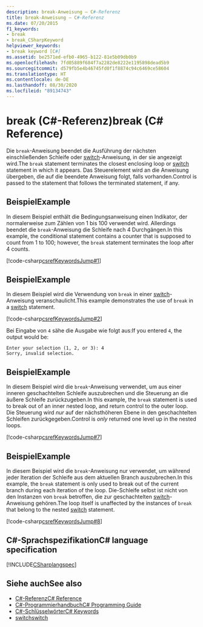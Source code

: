 ```yaml
---
description: break-Anweisung – C#-Referenz
title: break-Anweisung – C#-Referenz
ms.date: 07/20/2015
f1_keywords:
- break
- break_CSharpKeyword
helpviewer_keywords:
- break keyword [C#]
ms.assetid: be2571ed-efb0-4965-b122-81e5b09db0b9
ms.openlocfilehash: 7fd05889f684f7a2282de8222e1195898dead5b9
ms.sourcegitcommit: d579fb5e4b46745fd0f1f8874c94c6469ce58604
ms.translationtype: HT
ms.contentlocale: de-DE
ms.lasthandoff: 08/30/2020
ms.locfileid: "89134743"
---
```

# <a name="break-c-reference"></a><span data-ttu-id="b2e04-103">break (C#-Referenz)</span><span class="sxs-lookup"><span data-stu-id="b2e04-103">break (C# Reference)</span></span>

<span data-ttu-id="b2e04-104">Die `break`-Anweisung beendet die Ausführung der nächsten einschließenden Schleife oder [switch](./switch.md)-Anweisung, in der sie angezeigt wird.</span><span class="sxs-lookup"><span data-stu-id="b2e04-104">The `break` statement terminates the closest enclosing loop or [switch](./switch.md) statement in which it appears.</span></span> <span data-ttu-id="b2e04-105">Das Steuerelement wird an die Anweisung übergeben, die auf die beendete Anweisung folgt, falls vorhanden.</span><span class="sxs-lookup"><span data-stu-id="b2e04-105">Control is passed to the statement that follows the terminated statement, if any.</span></span>

## <a name="example"></a><span data-ttu-id="b2e04-106">Beispiel</span><span class="sxs-lookup"><span data-stu-id="b2e04-106">Example</span></span>

<span data-ttu-id="b2e04-107">In diesem Beispiel enthält die Bedingungsanweisung einen Indikator, der normalerweise zum Zählen von 1 bis 100 verwendet wird. Allerdings beendet die `break`-Anweisung die Schleife nach 4 Durchgängen.</span><span class="sxs-lookup"><span data-stu-id="b2e04-107">In this example, the conditional statement contains a counter that is supposed to count from 1 to 100; however, the `break` statement terminates the loop after 4 counts.</span></span>

[!code-csharp[csrefKeywordsJump#1](~/samples/snippets/csharp/VS_Snippets_VBCSharp/csrefKeywordsJump/CS/csrefKeywordsJump.cs#1)]

## <a name="example"></a><span data-ttu-id="b2e04-108">Beispiel</span><span class="sxs-lookup"><span data-stu-id="b2e04-108">Example</span></span>

<span data-ttu-id="b2e04-109">In diesem Beispiel wird die Verwendung von `break` in einer [switch](./switch.md)-Anweisung veranschaulicht.</span><span class="sxs-lookup"><span data-stu-id="b2e04-109">This example demonstrates the use of `break` in a [switch](./switch.md) statement.</span></span>

[!code-csharp[csrefKeywordsJump#2](~/samples/snippets/csharp/VS_Snippets_VBCSharp/csrefKeywordsJump/CS/csrefKeywordsJump.cs#2)]

<span data-ttu-id="b2e04-110">Bei Eingabe von `4` sähe die Ausgabe wie folgt aus:</span><span class="sxs-lookup"><span data-stu-id="b2e04-110">If you entered `4`, the output would be:</span></span>

```console
Enter your selection (1, 2, or 3): 4
Sorry, invalid selection.
```

## <a name="example"></a><span data-ttu-id="b2e04-111">Beispiel</span><span class="sxs-lookup"><span data-stu-id="b2e04-111">Example</span></span>

<span data-ttu-id="b2e04-112">In diesem Beispiel wird die `break`-Anweisung verwendet, um aus einer inneren geschachtelten Schleife auszubrechen und die Steuerung an die äußere Schleife zurückzugeben.</span><span class="sxs-lookup"><span data-stu-id="b2e04-112">In this example, the `break` statement is used to break out of an inner nested loop, and return control to the outer loop.</span></span> <span data-ttu-id="b2e04-113">Die Steuerung wird _nur_ auf der nächsthöheren Ebene in den geschachtelten Schleifen zurückgegeben.</span><span class="sxs-lookup"><span data-stu-id="b2e04-113">Control is _only_ returned one level up in the nested loops.</span></span>

[!code-csharp[csrefKeywordsJump#7](~/samples/snippets/csharp/VS_Snippets_VBCSharp/csrefKeywordsJump/CS/csrefKeywordsJump.cs#7)]

## <a name="example"></a><span data-ttu-id="b2e04-114">Beispiel</span><span class="sxs-lookup"><span data-stu-id="b2e04-114">Example</span></span>

<span data-ttu-id="b2e04-115">In diesem Beispiel wird die `break`-Anweisung nur verwendet, um während jeder Iteration der Schleife aus dem aktuellen Branch auszubrechen.</span><span class="sxs-lookup"><span data-stu-id="b2e04-115">In this example, the `break` statement is only used to break out of the current branch during each iteration of the loop.</span></span> <span data-ttu-id="b2e04-116">Die-Schleife selbst ist nicht von den Instanzen von `break` betroffen, die zur geschachtelten [switch](./switch.md)-Anweisung gehören.</span><span class="sxs-lookup"><span data-stu-id="b2e04-116">The loop itself is unaffected by the instances of `break` that belong to the nested [switch](./switch.md) statement.</span></span>

[!code-csharp[csrefKeywordsJump#8](~/samples/snippets/csharp/VS_Snippets_VBCSharp/csrefKeywordsJump/CS/csrefKeywordsJump.cs#8)]

## <a name="c-language-specification"></a><span data-ttu-id="b2e04-117">C#-Sprachspezifikation</span><span class="sxs-lookup"><span data-stu-id="b2e04-117">C# language specification</span></span>

[!INCLUDE[CSharplangspec](~/includes/csharplangspec-md.md)]

## <a name="see-also"></a><span data-ttu-id="b2e04-118">Siehe auch</span><span class="sxs-lookup"><span data-stu-id="b2e04-118">See also</span></span>

- [<span data-ttu-id="b2e04-119">C#-Referenz</span><span class="sxs-lookup"><span data-stu-id="b2e04-119">C# Reference</span></span>](../index.md)
- [<span data-ttu-id="b2e04-120">C#-Programmierhandbuch</span><span class="sxs-lookup"><span data-stu-id="b2e04-120">C# Programming Guide</span></span>](../../programming-guide/index.md)
- [<span data-ttu-id="b2e04-121">C#-Schlüsselwörter</span><span class="sxs-lookup"><span data-stu-id="b2e04-121">C# Keywords</span></span>](./index.md)
- [<span data-ttu-id="b2e04-122">switch</span><span class="sxs-lookup"><span data-stu-id="b2e04-122">switch</span></span>](./switch.md)

